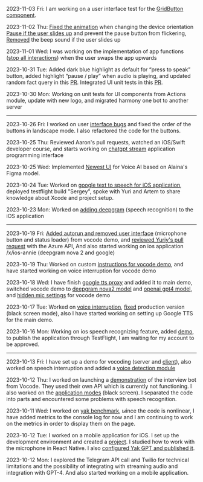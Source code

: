 2023-11-03 Fri: I am working on a user interface test for the [GridButton component](https://github.com/harmony-one/x/pull/119).

2023-11-02 Thu: [Fixed the animation](https://github.com/harmony-one/x/pull/108) when changing the device orientation [Pause if the user slides up](https://github.com/harmony-one/x/pull/113) and prevent the pause button from flickering, [Removed](https://github.com/harmony-one/x/pull/116) the beep sound if the user slides up

2023-11-01 Wed: I was working on the implementation of app functions ([stop all interactions](https://github.com/harmony-one/x/pull/99/files)) when the user swaps the app upwards

2023-10-31 Tue: Added dark blue highlight as default for “press to speak” button, added highlight “pause / play” when audio is playing, and updated random fact query in this [PR](https://github.com/harmony-one/x/pull/93). Integrated UI unit tests in this [PR](https://github.com/harmony-one/x/pull/91). 

2023-10-30 Mon: Working on unit tests for UI components from Actions module, update with new logo, and migrated harmony one bot to another server

---

2023-10-26 Fri: I worked on user [interface bugs](https://github.com/harmony-one/x/pull/79) and fixed the order of the buttons in landscape mode. I also refactored the code for the buttons.

2023-10-25 Thu: Reviewed Aaron's pull requests, watched an iOS/Swift developer course, and starts working on [chatgpt stream](https://github.com/harmony-one/x/pull/73) application programming interface

2023-10-25 Wed: Implemented [Newest UI](https://github.com/harmony-one/x/commits?author=ahiipsa) for Voice AI based on Alaina's Figma model.

2023-10-24 Tue: Worked on [google text to speech for iOS application](https://github.com/harmony-one/x/pull/62), deployed testflight build "Sergey", spoke with Yuri and Artem to share knowledge about Xcode and project setup.

2023-10-23 Mon: Worked on [adding deepgram](https://github.com/harmony-one/x/pull/56) (speech recognition) to the iOS application

---

2023-10-19 Fri: [Added autorun and removed user interface](https://github.com/harmony-one/x/pull/51) (microphone button and status loader) from vocode demo, and [reviewed Yuriy's pull request](https://github.com/harmony-one/x/pull/51) with the Azure API, And also started working on ios application /x/ios-annie (deepgram nova 2 and google)

2023-10-19 Thu: Worked on custom [instructions for vocode demo](https://github.com/harmony-one/x/pull/43), and have started working on voice interruption for vocode demo

2023-10-18 Wed: I have finish [google tts proxy](https://github.com/harmony-one/x/pull/36) and added it to main demo, switched vocode demo to [deepgram nova2 model](https://github.com/harmony-one/x/pull/40) and [openai gpt4 model](https://github.com/harmony-one/x/pull/37), and [hidden mic settings](https://github.com/harmony-one/x/pull/38) for vocode demo   

2023-10-17 Tue: Worked on [voice interruption](https://github.com/harmony-one/x/pull/26), [fixed](https://github.com/harmony-one/x/pull/31) production version (black screen mode), also I have started working on setting up Google TTS for the main demo.

2023-10-16 Mon: Working on ios speech recognizing feature, added [demo](https://github.com/harmony-one/x/tree/main/ios-demo-recognizing-speech), to publish the application through TestFlight, I am waiting for my account to be approved.

---

2023-10-13 Fri: I have set up a demo for vocoding (server and [client](https://github.com/harmony-one/x/commit/4f44ca2c80ec96b7388ffc065c4c2733c8e5ff6d)), also worked on speech interruption and added a [voice detection module](https://github.com/harmony-one/x/commit/0a483ce00e14223f8ba95dc95936494f8a3cc7bf)

2023-10-12 Thu: I worked on launching a [demonstration](https://github.com/harmony-one/x/pull/11) of the interview bot from Vocode. They used their own API which is currently not functioning. I also worked on the [application modes](https://github.com/harmony-one/x/pull/12) (black screen). I separated the code into parts and encountered some problems with speech recognition. 

2023-10-11 Wed: I worked on [yak benchmark](https://github.com/harmony-one/yakGPT/commit/8e078135f420fd51a1d4b4e021102b13e8e352c8), ыince the code is nonlinear, I have added metrics to the console log for now and I am continuing to work on the metrics in order to display them on the page.  

2023-10-12 Tue: I worked on a mobile application for iOS. I set up the development environment and created a [project](https://github.com/harmony-one/x/commit/75e49d6dda803119b224bbc3ccacc68d6fa68b7a). I studied how to work with the microphone in React Native. I also [configured Yak GPT and published it](https://yak-gpt.fly.dev/).

2023-10-12 Mon: I explored the Telegram API call and Twilio for technical limitations and the possibility of integrating with streaming audio and integration with GPT-4. And also started working on a mobile application.
